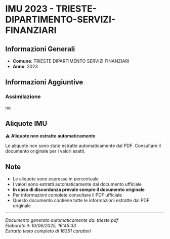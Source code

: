 # IMU 2023 - TRIESTE-DIPARTIMENTO-SERVIZI-FINANZIARI

## Informazioni Generali

- **Comune**: TRIESTE DIPARTIMENTO SERVIZI FINANZIARI
- **Anno**: 2023

## Informazioni Aggiuntive

### Assimilazione
no


## Aliquote IMU

⚠️ **Aliquote non estratte automaticamente**

Le aliquote non sono state estratte automaticamente dal PDF. 
Consultare il documento originale per i valori esatti.

## Note

- Le aliquote sono espresse in percentuale
- I valori sono estratti automaticamente dal documento ufficiale
- **In caso di discordanza prevale sempre il documento originale**
- Per informazioni complete consultare il PDF ufficiale
- Questo documento contiene tutte le informazioni estratte dal PDF originale

---
*Documento generato automaticamente da: trieste.pdf*  
*Elaborato il: 10/06/2025, 16:45:33*  
*Estratto testo completo di 16351 caratteri*
